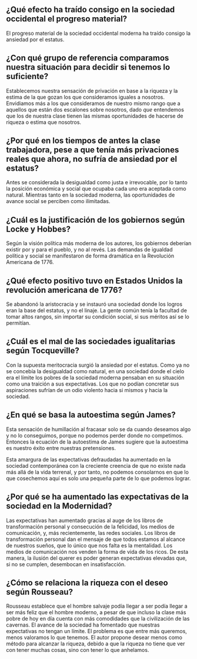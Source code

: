 ## **¿Qué efecto ha traído consigo en la sociedad occidental el progreso material?**  

El progreso material de la sociedad occidental moderna ha traído consigo la ansiedad por el estatus.

## **¿Con qué grupo de referencia comparamos nuestra situación para decidir si tenemos lo suficiente?**  

Establecemos nuestra sensación de privación en base a la riqueza y la estima de la que gozan los que consideramos iguales a nosotros. Envidiamos más a los que consideramos de nuestro mismo rango que a aquellos que están dos escalones sobre nosotros, dado *que* entendemos que los de nuestra clase tienen las mismas oportunidades de hacerse de riqueza o estima que nosotros.

## **¿Por qué en los tiempos de antes la clase trabajadora, pese a que tenía más privaciones reales que ahora, no sufría de ansiedad por el estatus?**  

Antes se considerada la desigualdad como justa e irrevocable, por lo tanto la posición económica y social que ocupaba cada uno era aceptada como natural. Mientras tanto en la sociedad moderna, las oportunidades de avance social se perciben como ilimitadas.

## **¿Cuál es la justificación de los gobiernos según Locke y Hobbes?**  

Según la visión política más moderna de los autores, los gobiernos deberían existir por y para el pueblo, y no al revés. Las demandas de igualdad política y social se manifestaron de forma dramática en la Revolución Americana de 1776.
  
## **¿Qué efecto positivo tuvo en Estados Unidos la revolución americana de 1776?**  

Se abandonó la aristocracia y se instauró una sociedad donde los logros eran la base del estatus, y no el linaje. La gente común tenía la facultad de tomar altos rangos, sin importar su condición social, si sus méritos así se lo permitían.
  
## **¿Cuál es el mal de las sociedades igualitarias según Tocqueville?**  

Con la supuesta meritocracia surgió la ansiedad por el estatus. Como ya no se concebía la desigualdad como natural, en una sociedad donde el cielo era el límite los pobres de la sociedad moderna pensaban en su situación como una traición a sus expectativas. Los que no podían concretar sus aspiraciones sufrían de un odio violento hacia si mismos y hacia la sociedad.

## **¿En qué se basa la autoestima según James?**  

Esta sensación de humillación al fracasar solo se da cuando deseamos algo y no lo conseguimos, porque no podemos perder donde no competimos. Entonces la ecuación de la autoestima de James sugiere que la autoestima es nuestro éxito entre nuestras pretensiones.

Esta amargura de las expectativas defraudadas ha aumentado en la sociedad contemporánea con la creciente creencia de que no existe nada más allá de la vida terrenal, y por tanto, no podemos consolarnos en que lo que cosechemos aquí es solo una pequeña parte de lo que podemos lograr.

## **¿Por qué se ha aumentado las expectativas de la sociedad en la Modernidad?**  

Las expectativas han aumentado gracias al auge de los libros de transformación personal y consecución de la felicidad, los medios de comunicación, y, más recientemente, las redes sociales. Los libros de transformación personal dan el mensaje de que todos estamos al alcance de nuestros sueños, que lo único que nos falta es la mentalidad. Los medios de comunicación nos venden la forma de vida de los ricos. De esta manera, la ilusión del querer es poder generan expectativas elevadas que, si no se cumplen, desembocan en insatisfacción.
  
## **¿Cómo se relaciona la riqueza con el deseo según Rousseau?**

Rousseau establece que el hombre salvaje podía llegar a ser podía llegar a ser más feliz que el hombre moderno, a pesar de que incluso la clase más pobre de hoy en día cuenta con más comodidades que la civilización de las cavernas. El avance de la sociedad ha fomentado que nuestras expectativas no tengan un límite. El problema es que entre más queremos, menos valoramos lo que tenemos. El autor propone desear menos como método para alcanzar la riqueza, debido a que la riqueza no tiene que ver con tener muchas cosas, sino con tener lo que anhelamos. 